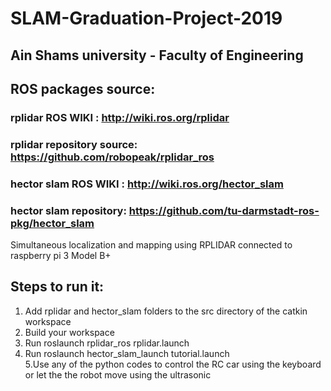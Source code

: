 # SLAM-Graduation-Project-2019  

## Ain Shams university - Faculty of Engineering  

## ROS packages source:  

### rplidar ROS WIKI : http://wiki.ros.org/rplidar  
### rplidar repository source: https://github.com/robopeak/rplidar_ros
### hector slam ROS WIKI : http://wiki.ros.org/hector_slam  
### hector slam repository: https://github.com/tu-darmstadt-ros-pkg/hector_slam  
  
  
  
Simultaneous localization and mapping using RPLIDAR connected to raspberry pi 3 Model B+
  
  
## Steps to run it:  
1. Add rplidar and hector_slam folders to the src directory of the catkin workspace  
2. Build your workspace  
3. Run roslaunch rplidar_ros rplidar.launch  
4. Run roslaunch hector_slam_launch tutorial.launch  
5.Use any of the python codes to control the RC car using the keyboard or let the the robot move using the ultrasonic  
  


